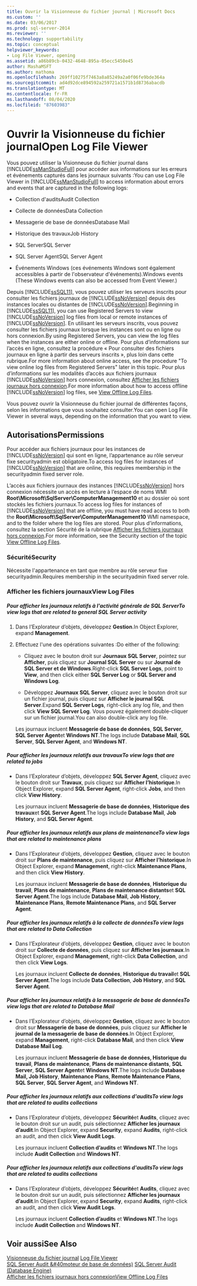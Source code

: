 ```yaml
---
title: Ouvrir la Visionneuse du fichier journal | Microsoft Docs
ms.custom: ''
ms.date: 03/06/2017
ms.prod: sql-server-2014
ms.reviewer: ''
ms.technology: supportability
ms.topic: conceptual
helpviewer_keywords:
- Log File Viewer, opening
ms.assetid: a86b89cb-0432-4648-895a-05ecc5450e45
author: MashaMSFT
ms.author: mathoma
ms.openlocfilehash: 269ff10275f7463a8a85249a2a0f06fe9bde364a
ms.sourcegitcommit: ad4d92dce894592a259721a1571b1d8736abacdb
ms.translationtype: MT
ms.contentlocale: fr-FR
ms.lasthandoff: 08/04/2020
ms.locfileid: "87603983"
---
```

# <a name="open-log-file-viewer"></a><span data-ttu-id="5a15a-102">Ouvrir la Visionneuse du fichier journal</span><span class="sxs-lookup"><span data-stu-id="5a15a-102">Open Log File Viewer</span></span>
  <span data-ttu-id="5a15a-103">Vous pouvez utiliser la Visionneuse du fichier journal dans [!INCLUDE[ssManStudioFull](../../includes/ssmanstudiofull-md.md)] pour accéder aux informations sur les erreurs et événements capturés dans les journaux suivants :</span><span class="sxs-lookup"><span data-stu-id="5a15a-103">You can use Log File Viewer in [!INCLUDE[ssManStudioFull](../../includes/ssmanstudiofull-md.md)] to access information about errors and events that are captured in the following logs:</span></span>  
  
-   <span data-ttu-id="5a15a-104">Collection d'audits</span><span class="sxs-lookup"><span data-stu-id="5a15a-104">Audit Collection</span></span>  
  
-   <span data-ttu-id="5a15a-105">Collecte de données</span><span class="sxs-lookup"><span data-stu-id="5a15a-105">Data Collection</span></span>  
  
-   <span data-ttu-id="5a15a-106">Messagerie de base de données</span><span class="sxs-lookup"><span data-stu-id="5a15a-106">Database Mail</span></span>  
  
-   <span data-ttu-id="5a15a-107">Historique des travaux</span><span class="sxs-lookup"><span data-stu-id="5a15a-107">Job History</span></span>  
  
-   <span data-ttu-id="5a15a-108">SQL Server</span><span class="sxs-lookup"><span data-stu-id="5a15a-108">SQL Server</span></span>  
  
-   <span data-ttu-id="5a15a-109">SQL Server Agent</span><span class="sxs-lookup"><span data-stu-id="5a15a-109">SQL Server Agent</span></span>  
  
-   <span data-ttu-id="5a15a-110">Événements Windows (ces événements Windows sont également accessibles à partir de l'observateur d'événements).</span><span class="sxs-lookup"><span data-stu-id="5a15a-110">Windows events (These Windows events can also be accessed from Event Viewer.)</span></span>  
  
 <span data-ttu-id="5a15a-111">Depuis [!INCLUDE[ssSQL11](../../includes/sssql11-md.md)], vous pouvez utiliser les serveurs inscrits pour consulter les fichiers journaux de [!INCLUDE[ssNoVersion](../../includes/ssnoversion-md.md)] depuis des instances locales ou distantes de [!INCLUDE[ssNoVersion](../../includes/ssnoversion-md.md)].</span><span class="sxs-lookup"><span data-stu-id="5a15a-111">Beginning in [!INCLUDE[ssSQL11](../../includes/sssql11-md.md)], you can use Registered Servers to view [!INCLUDE[ssNoVersion](../../includes/ssnoversion-md.md)] log files from local or remote instances of [!INCLUDE[ssNoVersion](../../includes/ssnoversion-md.md)].</span></span> <span data-ttu-id="5a15a-112">En utilisant les serveurs inscrits, vous pouvez consulter les fichiers journaux lorsque les instances sont ou en ligne ou hors connexion.</span><span class="sxs-lookup"><span data-stu-id="5a15a-112">By using Registered Servers, you can view the log files when the instances are either online or offline.</span></span> <span data-ttu-id="5a15a-113">Pour plus d’informations sur l’accès en ligne, consultez la procédure « Pour consulter des fichiers journaux en ligne à partir des serveurs inscrits », plus loin dans cette rubrique.</span><span class="sxs-lookup"><span data-stu-id="5a15a-113">For more information about online access, see the procedure "To view online log files from Registered Servers" later in this topic.</span></span> <span data-ttu-id="5a15a-114">Pour plus d’informations sur les modalités d’accès aux fichiers journaux [!INCLUDE[ssNoVersion](../../includes/ssnoversion-md.md)] hors connexion, consultez [Afficher les fichiers journaux hors connexion](view-offline-log-files.md).</span><span class="sxs-lookup"><span data-stu-id="5a15a-114">For more information about how to access offline [!INCLUDE[ssNoVersion](../../includes/ssnoversion-md.md)] log files, see [View Offline Log Files](view-offline-log-files.md).</span></span>  
  
 <span data-ttu-id="5a15a-115">Vous pouvez ouvrir la Visionneuse du fichier journal de différentes façons, selon les informations que vous souhaitez consulter.</span><span class="sxs-lookup"><span data-stu-id="5a15a-115">You can open Log File Viewer in several ways, depending on the information that you want to view.</span></span>  
  
##  <a name="permissions"></a><a name="BeforeYouBegin"></a> <span data-ttu-id="5a15a-116">Autorisations</span><span class="sxs-lookup"><span data-stu-id="5a15a-116">Permissions</span></span>  
 <span data-ttu-id="5a15a-117">Pour accéder aux fichiers journaux pour les instances de [!INCLUDE[ssNoVersion](../../includes/ssnoversion-md.md)] qui sont en ligne, l’appartenance au rôle serveur fixe securityadmin est obligatoire.</span><span class="sxs-lookup"><span data-stu-id="5a15a-117">To access log files for instances of [!INCLUDE[ssNoVersion](../../includes/ssnoversion-md.md)] that are online, this requires membership in the securityadmin fixed server role.</span></span>  
  
 <span data-ttu-id="5a15a-118">L’accès aux fichiers journaux des instances [!INCLUDE[ssNoVersion](../../includes/ssnoversion-md.md)] hors connexion nécessite un accès en lecture à l’espace de noms WMI **Root\Microsoft\SqlServer\ComputerManagement10** et au dossier où sont stockés les fichiers journaux.</span><span class="sxs-lookup"><span data-stu-id="5a15a-118">To access log files for instances of [!INCLUDE[ssNoVersion](../../includes/ssnoversion-md.md)] that are offline, you must have read access to both the **Root\Microsoft\SqlServer\ComputerManagement10** WMI namespace, and to the folder where the log files are stored.</span></span> <span data-ttu-id="5a15a-119">Pour plus d’informations, consultez la section Sécurité de la rubrique [Afficher les fichiers journaux hors connexion](view-offline-log-files.md).</span><span class="sxs-lookup"><span data-stu-id="5a15a-119">For more information, see the Security section of the topic [View Offline Log Files](view-offline-log-files.md).</span></span>  
  
### <a name="security"></a><span data-ttu-id="5a15a-120">Sécurité</span><span class="sxs-lookup"><span data-stu-id="5a15a-120">Security</span></span>  
 <span data-ttu-id="5a15a-121">Nécessite l'appartenance en tant que membre au rôle serveur fixe securityadmin.</span><span class="sxs-lookup"><span data-stu-id="5a15a-121">Requires membership in the securityadmin fixed server role.</span></span>  
  
### <a name="view-log-files"></a><span data-ttu-id="5a15a-122">Afficher les fichiers journaux</span><span class="sxs-lookup"><span data-stu-id="5a15a-122">View Log Files</span></span>  
  
##### <a name="to-view-logs-that-are-related-to-general-sql-server-activity"></a><span data-ttu-id="5a15a-123">Pour afficher les journaux relatifs à l'activité générale de SQL Server</span><span class="sxs-lookup"><span data-stu-id="5a15a-123">To view logs that are related to general SQL Server activity</span></span>  
  
1.  <span data-ttu-id="5a15a-124">Dans l’Explorateur d’objets, développez **Gestion**.</span><span class="sxs-lookup"><span data-stu-id="5a15a-124">In Object Explorer, expand **Management**.</span></span>  
  
2.  <span data-ttu-id="5a15a-125">Effectuez l'une des opérations suivantes :</span><span class="sxs-lookup"><span data-stu-id="5a15a-125">Do either of the following:</span></span>  
  
    -   <span data-ttu-id="5a15a-126">Cliquez avec le bouton droit sur **Journaux SQL Server**, pointez sur **Afficher**, puis cliquez sur **Journal SQL Server** ou sur **Journal de SQL Server et de Windows**.</span><span class="sxs-lookup"><span data-stu-id="5a15a-126">Right-click **SQL Server Logs**, point to **View**, and then click either **SQL Server Log** or **SQL Server and Windows Log**.</span></span>  
  
    -   <span data-ttu-id="5a15a-127">Développez **Journaux SQL Server**, cliquez avec le bouton droit sur un fichier journal, puis cliquez sur **Afficher le journal SQL Server**.</span><span class="sxs-lookup"><span data-stu-id="5a15a-127">Expand **SQL Server Logs**, right-click any log file, and then click **View SQL Server Log**.</span></span> <span data-ttu-id="5a15a-128">Vous pouvez également double-cliquer sur un fichier journal.</span><span class="sxs-lookup"><span data-stu-id="5a15a-128">You can also double-click any log file.</span></span>  
  
     <span data-ttu-id="5a15a-129">Les journaux incluent **Messagerie de base de données**, **SQL Server**, **SQL Server Agent**et **Windows NT**.</span><span class="sxs-lookup"><span data-stu-id="5a15a-129">The logs include **Database Mail**, **SQL Server**, **SQL Server Agent**, and **Windows NT**.</span></span>  
  
##### <a name="to-view-logs-that-are-related-to-jobs"></a><span data-ttu-id="5a15a-130">Pour afficher les journaux relatifs aux travaux</span><span class="sxs-lookup"><span data-stu-id="5a15a-130">To view logs that are related to jobs</span></span>  
  
-   <span data-ttu-id="5a15a-131">Dans l’Explorateur d’objets, développez **SQL Server Agent**, cliquez avec le bouton droit sur **Travaux**, puis cliquez sur **Afficher l’historique**.</span><span class="sxs-lookup"><span data-stu-id="5a15a-131">In Object Explorer, expand **SQL Server Agent**, right-click **Jobs**, and then click **View History**.</span></span>  
  
     <span data-ttu-id="5a15a-132">Les journaux incluent **Messagerie de base de données**, **Historique des travaux**et **SQL Server Agent**.</span><span class="sxs-lookup"><span data-stu-id="5a15a-132">The logs include **Database Mail**, **Job History**, and **SQL Server Agent**.</span></span>  
  
##### <a name="to-view-logs-that-are-related-to-maintenance-plans"></a><span data-ttu-id="5a15a-133">Pour afficher les journaux relatifs aux plans de maintenance</span><span class="sxs-lookup"><span data-stu-id="5a15a-133">To view logs that are related to maintenance plans</span></span>  
  
-   <span data-ttu-id="5a15a-134">Dans l’Explorateur d’objets, développez **Gestion**, cliquez avec le bouton droit sur **Plans de maintenance**, puis cliquez sur **Afficher l’historique**.</span><span class="sxs-lookup"><span data-stu-id="5a15a-134">In Object Explorer, expand **Management**, right-click **Maintenance Plans**, and then click **View History**.</span></span>  
  
     <span data-ttu-id="5a15a-135">Les journaux incluent **Messagerie de base de données**, **Historique du travail**, **Plans de maintenance**, **Plans de maintenance distants**et **SQL Server Agent**.</span><span class="sxs-lookup"><span data-stu-id="5a15a-135">The logs include **Database Mail**, **Job History**, **Maintenance Plans**, **Remote Maintenance Plans**, and **SQL Server Agent**.</span></span>  
  
##### <a name="to-view-logs-that-are-related-to-data-collection"></a><span data-ttu-id="5a15a-136">Pour afficher les journaux relatifs à la collecte de données</span><span class="sxs-lookup"><span data-stu-id="5a15a-136">To view logs that are related to Data Collection</span></span>  
  
-   <span data-ttu-id="5a15a-137">Dans l’Explorateur d’objets, développez **Gestion**, cliquez avec le bouton droit sur **Collecte de données**, puis cliquez sur **Afficher les journaux**.</span><span class="sxs-lookup"><span data-stu-id="5a15a-137">In Object Explorer, expand **Management**, right-click **Data Collection**, and then click **View Logs**.</span></span>  
  
     <span data-ttu-id="5a15a-138">Les journaux incluent **Collecte de données**, **Historique du travail**et **SQL Server Agent**.</span><span class="sxs-lookup"><span data-stu-id="5a15a-138">The logs include **Data Collection**, **Job History**, and **SQL Server Agent**.</span></span>  
  
##### <a name="to-view-logs-that-are-related-to-database-mail"></a><span data-ttu-id="5a15a-139">Pour afficher les journaux relatifs à la messagerie de base de données</span><span class="sxs-lookup"><span data-stu-id="5a15a-139">To view logs that are related to Database Mail</span></span>  
  
-   <span data-ttu-id="5a15a-140">Dans l’Explorateur d’objets, développez **Gestion**, cliquez avec le bouton droit sur **Messagerie de base de données**, puis cliquez sur **Afficher le journal de la messagerie de base de données**.</span><span class="sxs-lookup"><span data-stu-id="5a15a-140">In Object Explorer, expand **Management**, right-click **Database Mail**, and then click **View Database Mail Log**.</span></span>  
  
     <span data-ttu-id="5a15a-141">Les journaux incluent **Messagerie de base de données, Historique du travail**, **Plans de maintenance**, **Plans de maintenance distants**, **SQL Server**, **SQL Server Agent**et **Windows NT**.</span><span class="sxs-lookup"><span data-stu-id="5a15a-141">The logs include **Database Mail, Job History**, **Maintenance Plans**, **Remote Maintenance Plans**, **SQL Server**, **SQL Server Agent**, and **Windows NT**.</span></span>  
  
##### <a name="to-view-logs-that-are-related-to-audits-collections"></a><span data-ttu-id="5a15a-142">Pour afficher les journaux relatifs aux collections d'audits</span><span class="sxs-lookup"><span data-stu-id="5a15a-142">To view logs that are related to audits collections</span></span>  
  
-   <span data-ttu-id="5a15a-143">Dans l’Explorateur d’objets, développez **Sécurité**et **Audits**, cliquez avec le bouton droit sur un audit, puis sélectionnez **Afficher les journaux d’audit**.</span><span class="sxs-lookup"><span data-stu-id="5a15a-143">In Object Explorer, expand **Security**, expand **Audits**, right-click an audit, and then click **View Audit Logs**.</span></span>  
  
     <span data-ttu-id="5a15a-144">Les journaux incluent **Collection d’audits** et **Windows NT**.</span><span class="sxs-lookup"><span data-stu-id="5a15a-144">The logs include **Audit Collection** and **Windows NT**.</span></span>  
  
##### <a name="to-view-logs-that-are-related-to-audits-collections"></a><span data-ttu-id="5a15a-145">Pour afficher les journaux relatifs aux collections d'audits</span><span class="sxs-lookup"><span data-stu-id="5a15a-145">To view logs that are related to audits collections</span></span>  
  
-   <span data-ttu-id="5a15a-146">Dans l’Explorateur d’objets, développez **Sécurité**et **Audits**, cliquez avec le bouton droit sur un audit, puis sélectionnez **Afficher les journaux d’audit**.</span><span class="sxs-lookup"><span data-stu-id="5a15a-146">In Object Explorer, expand **Security**, expand **Audits**, right-click an audit, and then click **View Audit Logs**.</span></span>  
  
     <span data-ttu-id="5a15a-147">Les journaux incluent **Collection d’audits** et **Windows NT**.</span><span class="sxs-lookup"><span data-stu-id="5a15a-147">The logs include **Audit Collection** and **Windows NT**.</span></span>  
  
## <a name="see-also"></a><span data-ttu-id="5a15a-148">Voir aussi</span><span class="sxs-lookup"><span data-stu-id="5a15a-148">See Also</span></span>  
 <span data-ttu-id="5a15a-149">[Visionneuse du fichier journal](log-file-viewer.md) </span><span class="sxs-lookup"><span data-stu-id="5a15a-149">[Log File Viewer](log-file-viewer.md) </span></span>  
 <span data-ttu-id="5a15a-150">[SQL Server Audit &#40moteur de base de données&#41;](../security/auditing/sql-server-audit-database-engine.md) </span><span class="sxs-lookup"><span data-stu-id="5a15a-150">[SQL Server Audit &#40;Database Engine&#41;](../security/auditing/sql-server-audit-database-engine.md) </span></span>  
 [<span data-ttu-id="5a15a-151">Afficher les fichiers journaux hors connexion</span><span class="sxs-lookup"><span data-stu-id="5a15a-151">View Offline Log Files</span></span>](view-offline-log-files.md)  
  
  
